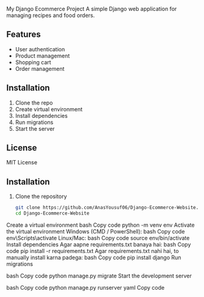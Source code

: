  My Django Ecommerce Project
A simple Django web application for managing recipes and food orders.
## Features
- User authentication
- Product management
- Shopping cart
- Order management
## Installation
1. Clone the repo
2. Create virtual environment
3. Install dependencies
4. Run migrations
5. Start the server
## License
MIT License
## Installation
1. Clone the repository
   ```bash
   git clone https://github.com/AnasYousuf06/Django-Ecommerce-Website.git
   cd Django-Ecommerce-Website
Create a virtual environment
bash
Copy code
python -m venv env
Activate the virtual environment
Windows (CMD / PowerShell):
bash
Copy code
env\Scripts\activate
Linux/Mac:
bash
Copy code
source env/bin/activate
Install dependencies
Agar aapne requirements.txt banaya hai:
bash
Copy code
pip install -r requirements.txt
Agar requirements.txt nahi hai, to manually install karna padega:
bash
Copy code
pip install django
Run migrations

bash
Copy code
python manage.py migrate
Start the development server

bash
Copy code
python manage.py runserver
yaml
Copy code

